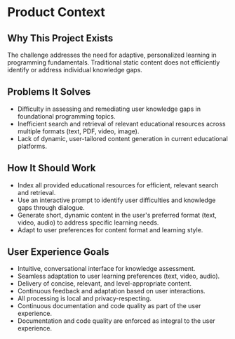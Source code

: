 # Product Context

## Why This Project Exists

The challenge addresses the need for adaptive, personalized learning in programming fundamentals. Traditional static
content does not efficiently identify or address individual knowledge gaps.

## Problems It Solves

- Difficulty in assessing and remediating user knowledge gaps in foundational programming topics.
- Inefficient search and retrieval of relevant educational resources across multiple formats (text, PDF, video, image).
- Lack of dynamic, user-tailored content generation in current educational platforms.

## How It Should Work

- Index all provided educational resources for efficient, relevant search and retrieval.
- Use an interactive prompt to identify user difficulties and knowledge gaps through dialogue.
- Generate short, dynamic content in the user's preferred format (text, video, audio) to address specific learning
  needs.
- Adapt to user preferences for content format and learning style.

## User Experience Goals

- Intuitive, conversational interface for knowledge assessment.
- Seamless adaptation to user learning preferences (text, video, audio).
- Delivery of concise, relevant, and level-appropriate content.
- Continuous feedback and adaptation based on user interactions.
- All processing is local and privacy-respecting.
- Continuous documentation and code quality as part of the user experience.
- Documentation and code quality are enforced as integral to the user experience.

